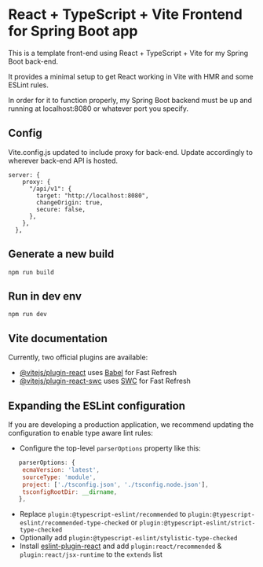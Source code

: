 # React + TypeScript + Vite Frontend for Spring Boot app

This is a template front-end using React + TypeScript + Vite for my Spring Boot back-end. 

It provides a minimal setup to get React working in Vite with HMR and some ESLint rules.

In order for it to function properly, my Spring Boot backend must be up and running at localhost:8080 or whatever port you specify. 

## Config

Vite.config.js updated to include proxy for back-end. Update accordingly to wherever back-end API is hosted. 
```
server: {
    proxy: {
      "/api/v1": {
        target: "http://localhost:8080",
        changeOrigin: true,
        secure: false,
      },
    },
  },
```

## Generate a new build
```
npm run build
```

## Run in dev env
```
npm run dev
```

## Vite documentation

Currently, two official plugins are available:

- [@vitejs/plugin-react](https://github.com/vitejs/vite-plugin-react/blob/main/packages/plugin-react/README.md) uses [Babel](https://babeljs.io/) for Fast Refresh
- [@vitejs/plugin-react-swc](https://github.com/vitejs/vite-plugin-react-swc) uses [SWC](https://swc.rs/) for Fast Refresh

## Expanding the ESLint configuration

If you are developing a production application, we recommend updating the configuration to enable type aware lint rules:

- Configure the top-level `parserOptions` property like this:

```js
   parserOptions: {
    ecmaVersion: 'latest',
    sourceType: 'module',
    project: ['./tsconfig.json', './tsconfig.node.json'],
    tsconfigRootDir: __dirname,
   },
```

- Replace `plugin:@typescript-eslint/recommended` to `plugin:@typescript-eslint/recommended-type-checked` or `plugin:@typescript-eslint/strict-type-checked`
- Optionally add `plugin:@typescript-eslint/stylistic-type-checked`
- Install [eslint-plugin-react](https://github.com/jsx-eslint/eslint-plugin-react) and add `plugin:react/recommended` & `plugin:react/jsx-runtime` to the `extends` list
